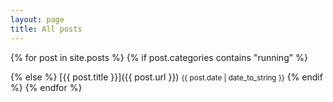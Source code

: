 ```yaml
---
layout: page
title: All posts
---
```


{% for post in site.posts %}
  {% if post.categories contains "running" %}
  
  {% else %}
    [{{ post.title }}]({{ post.url }}) <small>{{ post.date | date_to_string }}</small>
    <!-- <a href="{{ post.url }}">{{ post.title }}</a> <small>{{ post.date | date_to_string }}</small> -->
  {% endif %}
{% endfor %}